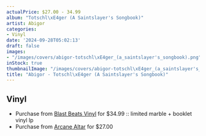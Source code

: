 ```yaml
---
actualPrice: $27.00 - 34.99
album: "Totschl\xE4ger (A Saintslayer's Songbook)"
artist: Abigor
categories:
- Vinyl
date: '2024-09-28T05:02:13'
draft: false
images:
- "/images/covers/abigor-totschl\xE4ger_(a_saintslayer's_songbook).png"
inStock: true
thumbnailImage: "/images/covers/abigor-totschl\xE4ger_(a_saintslayer's_songbook)-thumb.png"
title: "Abigor - Totschl\xE4ger (A Saintslayer's Songbook)"
---
```


## Vinyl
* Purchase from [Blast Beats Vinyl](https://blastbeatsvinyl.com/products/abigor-totschlager-a-saintslayers-songbook-limited-marble-booklet-vinyl-lp) for $34.99 :: limited marble + booklet vinyl lp
* Purchase from [Arcane Altar](https://arcanealtar.bigcartel.com/product/abigor-totschlager-a-saintslayer-s-songbook-12-lp) for $27.00
